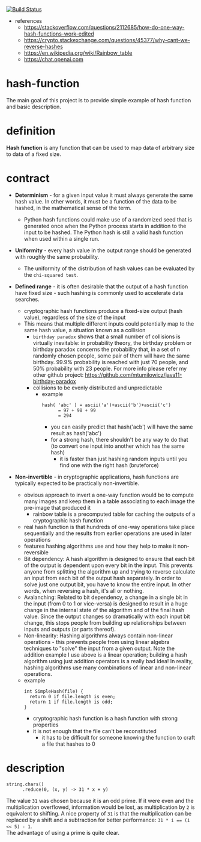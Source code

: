 [![Build Status](https://travis-ci.com/mtumilowicz/hash-function.svg?branch=master)](https://travis-ci.com/mtumilowicz/hash-function)
* references
  * https://stackoverflow.com/questions/2112685/how-do-one-way-hash-functions-work-edited
  * https://crypto.stackexchange.com/questions/45377/why-cant-we-reverse-hashes
  * https://en.wikipedia.org/wiki/Rainbow_table
  * https://chat.openai.com
# hash-function
The main goal of this project is to provide simple example of hash function 
and basic description.

# definition
**Hash function** is any function that can be used to map data of arbitrary 
size to data of a fixed size.

# contract
* **Determinism** - for a given input value it must always generate the same hash 
value. In other words, it must be a function of the data to be hashed, in the 
mathematical sense of the term.
  * Python hash functions could make use of a randomized seed that is 
  generated once when the Python process starts in addition to the input to be 
  hashed. The Python hash is still a valid hash function when used within a 
  single run.

* **Uniformity** - every hash value in the output range should be generated 
with roughly the same probability.
  * The uniformity of the distribution of hash values can be evaluated 
  by the `chi-squared test`.

* **Defined range** - it is often desirable that the output of a hash function 
have fixed size - such hashing is commonly used to accelerate data searches.
  * cryptographic hash functions produce a fixed-size output (hash value), regardless of the size of the input
  * This means that multiple different inputs could potentially map to the same hash value, a situation known as a collision
    * `birthday paradox` shows that a small number of collisions is 
  virtually inevitable: in probability theory, the birthday problem or 
  birthday paradox concerns the probability that, in a set of n randomly 
  chosen people, some pair of them will have the same birthday. 99.9% 
  probability is reached with just 70 people, and 50% probability 
  with 23 people. For more info please refer my other github project:
  https://github.com/mtumilowicz/java11-birthday-paradox
    * collisions to be evenly distributed and unpredictable
      * example
        ```
        hash( 'abc' ) = ascii('a')+ascii('b')+ascii('c')
              = 97 + 98 + 99
              = 294
        ```
        * you can easily predict that hash('acb') will have the same result as hash('abc')
        * for a strong hash, there shouldn't be any way to do that (to convert one input into another which has the same hash)
          * it is faster than just hashing random inputs until you find one with the right hash (bruteforce)

* **Non-invertible** - in cryptographic applications, hash functions are 
typically expected to be practically non-invertible.
  * obvious approach to invert a one-way function would be to compute many images and keep them in a table associating to each image the pre-image that produced it
    * rainbow table is a precomputed table for caching the outputs of a cryptographic hash function
  *  real hash function is that hundreds of one-way operations take place sequentially and the results from earlier operations are used in later operations
  * features hashing algorithms use and how they help to make it non-reversible
  * Bit dependency: A hash algorithm is designed to ensure that each bit of the output is dependent upon every bit in the input. This      prevents anyone from splitting the algorithm up and trying to reverse calculate an input from each bit of the output hash separately. In order to solve just one output bit, you have to know the entire input. In other words, when reversing a hash, it's all or nothing.
  * Avalanching: Related to bit dependency, a change in a single bit in the input (from 0 to 1 or vice-versa) is designed to result in a huge change in the internal state of the algorithm and of the final hash value. Since the output changes so dramatically with each input bit change, this stops people from building up relationships between inputs and outputs (or parts thereof).
  * Non-linearity: Hashing algorithms always contain non-linear operations - this prevents people from using linear algebra techniques to "solve" the input from a given output. Note the addition example I use above is a linear operation; building a hash algorithm using just addition operators is a really bad idea! In reality, hashing algorithms use many combinations of linear and non-linear operations.
  * example
      ```
      int SimpleHash(file) {
        return 0 if file.length is even;
        return 1 if file.length is odd;
      }
      ```
      * cryptographic hash function is a hash function with strong properties
      * it is not enough that the file can't be reconstituted
        * it has to be difficult for someone knowing the function to craft a file that hashes to 0

# description
```
string.chars()
      .reduce(0, (x, y) -> 31 * x + y)
```
The value `31` was chosen because it is an odd prime. If it were even and the 
multiplication overflowed, information would be lost, as multiplication by `2` 
is equivalent to shifting. A nice property of `31` is that the multiplication can 
be replaced by a shift and a subtraction for better performance:  `31 * i == (i << 5) - 1`.  
The advantage of using a prime is quite clear.
